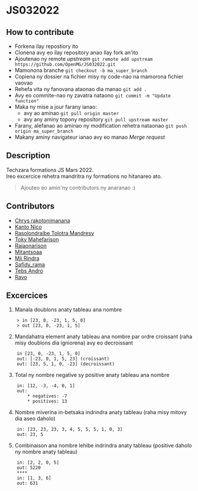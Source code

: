 # JS032022

## How to contribute

- Forkena ilay repostiory ito
- Clonena avy eo ilay repository anao Ilay fork an'ito
- Ajoutenao ny remote *upstream* `git remote add upstream https://github.com/OpenMG/JS032022.git`
- Mamonona branche `git checkout -b ma_super_branch`
- Copiena ny dossier na fichier misy ny code-nao na mamorona fichier vaovao
- Rehefa vita ny fanovana ataonao dia manao `git add .`
- Avy eo commite-nao ny zavatra nataono `git commit -m "Update function"`
- Maka ny mise a jour farany ianao:
  - avy ao aminao `git pull origin master`
  - avy any aminy topony repository `git pull upstream master`
- Farany, alefanao ao aminao ny modification rehetra nataonao `git push origin ma_super_branch`
- Makany aminy navigateur ianao avy eo manao *Merge request*

## Description

Techzara formations JS Mars 2022.  
Ireo excercice rehetra mandritra ny formations no hitanareo ato.

> Ajouteo eo amin'ny contributors ny anaranao :) 
## Contributors
- [Chrys rakotonimanana](https://github.com/chrys-elrak)
- [Kanto Nico](https://github.com/kantonico25)
- [Rasolondraibe Tolotra Mandresy](https://github.com/TolotraMandresy)
- [Toky Mahefarison](https://github.com/gituxmanjaka)
- [Rajaonarison](https://github.com/MorenoRajaonarison)
- [Mitantsoaa](https://github.com/Mitantsoaa)
- [Mii Rindra](https://github.com/MiiRindra)
- [Safidy_rama](https://github.com/safidy10)
- [Tebs Andro](https://github.com/TebsGasy)
- [Ravo](https://github.com/epramh)

## Excercices


1. Manala doublons anaty tableau ana nombre  

```
    > in [23, 0, -23, 1, 5, 0]  
    > out [23, 0, -23, 1, 5]  
```

2. Mandahatra element anaty tableau ana nombre par ordre croissant (raha misy doublons dia igniorena) avy eo decroissant

```
    in [23, 0, -23, 1, 5, 0]  
    out: [-23, 0, 1, 5, 23] (croissant)
    out: [23, 5, 1, 0, -23] (decroissant)
```

3. Total ny nombre negative sy positive anaty tableau ana nombre
```
    in: [12, -3, -4, 0, 1]
    out:
        * negatives: -7
        * positives: 13
```

4. Nombre miverina in-betsaka indrindra anaty tableau (raha misy mitovy dia aseo daholo)

```
    in: [23, 23, 23, 3, 4, 5, 5, 5, 1, 0, 3]
    out: 23, 5
```

5. Combinaison ana nombre lehibe indrindra anaty tableau (positive daholo ny nombre anaty tableau)

```
    in: [2, 2, 0, 5]
    out: 5220
    ****
    in: [1, 3, 6]
    out: 631
```
